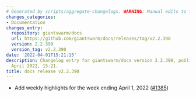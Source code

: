 ```yaml
---
# Generated by scripts/aggregate-changelogs. WARNING: Manual edits to this files will be overwritten.
changes_categories:
- Documentation
changes_entry:
  repository: giantswarm/docs
  url: https://github.com/giantswarm/docs/releases/tag/v2.2.390
  version: 2.2.390
  version_tag: v2.2.390
date: '2022-04-01T15:21:15'
description: Changelog entry for giantswarm/docs version 2.2.390, published on 01
  April 2022, 15:21.
title: docs release v2.2.390
---
```


- Add weekly highlights for the week ending April 1, 2022 ([#1385](https://github.com/giantswarm/docs/pull/1385))
